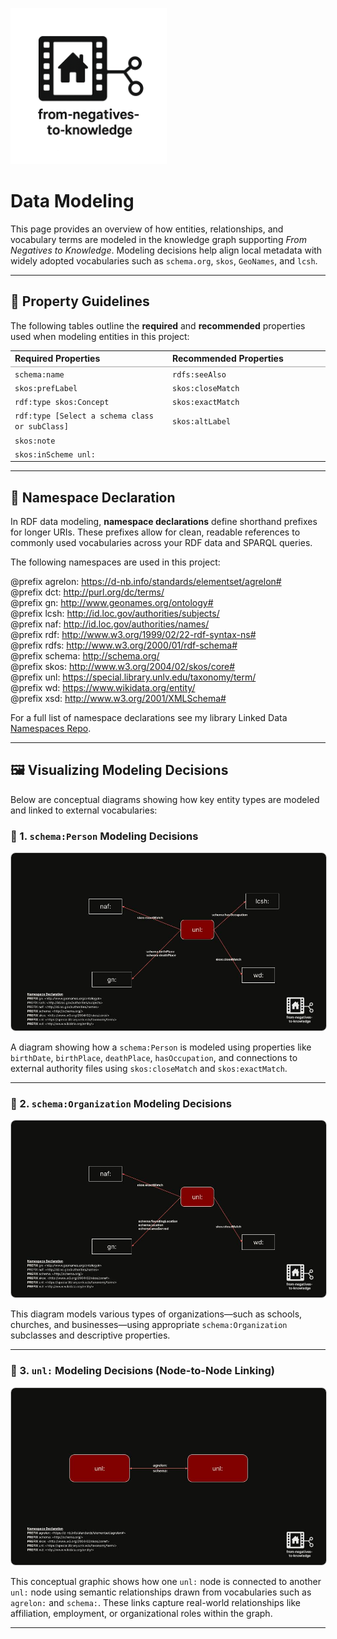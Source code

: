 <link rel="stylesheet" href="style.css">

<p align="left">
  <a href="https://darnellemelvin.github.io/from-negatives-to-knowledge">
    <img src="assets/images/negative2nodeInverse_logo.png" alt="Home" style="height: 250px;">
  </a>
</p>

# Data Modeling

This page provides an overview of how entities, relationships, and vocabulary terms are modeled in the knowledge graph supporting *From Negatives to Knowledge*. Modeling decisions help align local metadata with widely adopted vocabularies such as `schema.org`, `skos`, `GeoNames`, and `lcsh`.

---

## 🧾 Property Guidelines

The following tables outline the **required** and **recommended** properties used when modeling entities in this project:

<table style="width:100%; border-collapse: collapse; margin-top: 1em;">
  <tr>
    <th style="width:50%; text-align: left; border-bottom: 2px solid #ccc;">Required Properties</th>
    <th style="width:50%; text-align: left; border-bottom: 2px solid #ccc;">Recommended Properties</th>
  </tr>
  <tr>
    <td><code>schema:name</code></td>
    <td><code>rdfs:seeAlso</code></td>
  </tr>
  <tr>
    <td><code>skos:prefLabel</code></td>
    <td><code>skos:closeMatch</code></td>
  </tr>
  <tr>
    <td><code>rdf:type skos:Concept</code></td>
    <td><code>skos:exactMatch</code></td>
  </tr>
  <tr>
    <td><code>rdf:type [Select a schema class or subClass]</code></td>
    <td><code>skos:altLabel</code></td>
  </tr>
  <tr>
    <td><code>skos:note</code></td>
    <td></td>
  </tr>
  <tr>
    <td><code>skos:inScheme unl:</code></td>
    <td></td>
  </tr>
</table>

---

## 🧭 Namespace Declaration

In RDF data modeling, **namespace declarations** define shorthand prefixes for longer URIs. These prefixes allow for clean, readable references to commonly used vocabularies across your RDF data and SPARQL queries.

The following namespaces are used in this project:

 
@prefix agrelon: <https://d-nb.info/standards/elementset/agrelon#>   
@prefix dct:     <http://purl.org/dc/terms/>  
@prefix gn:      <http://www.geonames.org/ontology#>   
@prefix lcsh:    <http://id.loc.gov/authorities/subjects/>   
@prefix naf:     <http://id.loc.gov/authorities/names/>   
@prefix rdf:     <http://www.w3.org/1999/02/22-rdf-syntax-ns#>   
@prefix rdfs:    <http://www.w3.org/2000/01/rdf-schema#>   
@prefix schema:  <http://schema.org/>   
@prefix skos:    <http://www.w3.org/2004/02/skos/core#>   
@prefix unl:     <https://special.library.unlv.edu/taxonomy/term/>   
@prefix wd:      <https://www.wikidata.org/entity/>  
@prefix xsd:     <http://www.w3.org/2001/XMLSchema#>   

For a full list of namespace declarations see my library Linked Data <a href="https://github.com/darnelleMelvin/libraryLinkedData_namespaces" target="_blank">Namespaces Repo</a>.

---

## 🖼️ Visualizing Modeling Decisions

Below are conceptual diagrams showing how key entity types are modeled and linked to external vocabularies:

### 📌 1. `schema:Person` Modeling Decisions

<p align="center">
  <img src="assets/images/dataModel_schemaPerson_01.jpg" alt="Data model for schema:Person" style="max-width: 100%; border: 1px solid #ccc; border-radius: 8px;">
</p>

A diagram showing how a `schema:Person` is modeled using properties like `birthDate`, `birthPlace`, `deathPlace`, `hasOccupation`, and connections to external authority files using `skos:closeMatch` and `skos:exactMatch`.

---

### 📌 2. `schema:Organization` Modeling Decisions

<p align="center">
  <img src="assets/images/dataModel_schemaOrg_01.jpg" alt="Data model for schema:Organization" style="max-width: 100%; border: 1px solid #ccc; border-radius: 8px;">
</p>

This diagram models various types of organizations—such as schools, churches, and businesses—using appropriate `schema:Organization` subclasses and descriptive properties.

---

### 📌 3. `unl:` Modeling Decisions (Node-to-Node Linking) 

<p align="center">
  <img src="assets/images/dataModel_unlNode2Node_01.jpg" alt="unl: Node Linkage Model" style="max-width: 100%; border: 1px solid #ccc; border-radius: 8px;">
</p>

This conceptual graphic shows how one `unl:` node is connected to another `unl:` node using semantic relationships drawn from vocabularies such as `agrelon:` and `schema:`. These links capture real-world relationships like affiliation, employment, or organizational roles within the graph.


---

